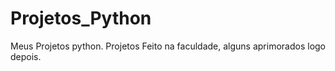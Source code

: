 # Projetos_Python
Meus Projetos python.
Projetos Feito na faculdade, alguns aprimorados logo depois.
